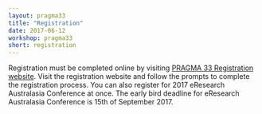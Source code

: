 ```yaml
---
layout: pragma33
title: "Registration"
date: 2017-06-12
workshop: pragma33
short: registration
---
```


Registration must be completed online by visiting [PRAGMA 33 Registration website](https://cdesign.eventsair.com/eresearch-2017/pragma). Visit the registration website and follow the prompts to complete the registration process. You can also register for 2017 eResearch Australasia Conference at once. The early bird deadline for eResearch Australasia Conference is 15th of September 2017.  

